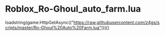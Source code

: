 # Roblox_Ro-Ghoul_auto_farm.lua
loadstring(game:HttpGetAsync(("https://raw.githubusercontent.com/z4gs/scripts/master/Ro-Ghoul%20Auto%20Farm.lua")))()
